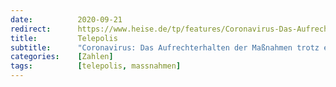 ```yaml
---
date:          2020-09-21
redirect:      https://www.heise.de/tp/features/Coronavirus-Das-Aufrechterhalten-der-Massnahmen-trotz-einer-dramatisch-gesunkenen-Sterberate-4906401.html?seite=all
title:         Telepolis
subtitle:      "Coronavirus: Das Aufrechterhalten der Maßnahmen trotz einer dramatisch gesunkenen Sterberate"
categories:    [Zahlen]
tags:          [telepolis, massnahmen]
---
```

